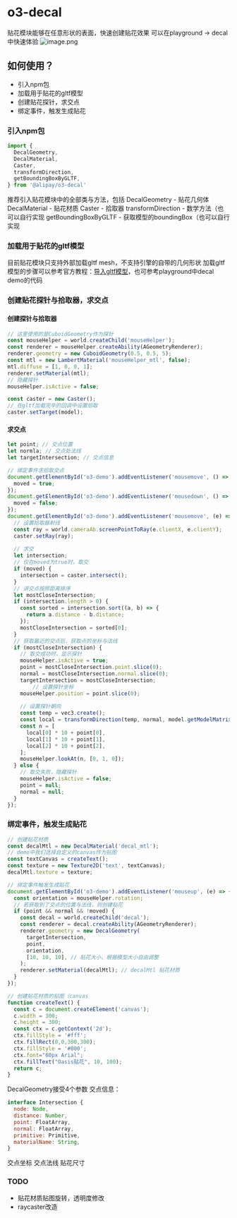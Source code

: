 # o3-decal
贴花模块能够在任意形状的表面，快速创建贴花效果
可以在playground -> decal 中快速体验
![image.png](https://intranetproxy.alipay.com/skylark/lark/0/2020/png/76063/1578471266950-777fd6f1-9688-46f0-86ea-ac8dbcff2d8f.png#align=left&display=inline&height=270&name=image.png&originHeight=750&originWidth=968&size=70182&status=done&style=none&width=349)
## 如何使用？

- 引入npm包
- 加载用于贴花的gltf模型
- 创建贴花探针，求交点
- 绑定事件，触发生成贴花

### 引入npm包
```javascript
import {
  DecalGeometry,
  DecalMaterial,
  Caster,
  transformDirection,
  getBoundingBoxByGLTF,
} from '@alipay/o3-decal'
```

推荐引入贴花模块中的全部类与方法，包括
DecalGeometry - 贴花几何体
DecalMaterial - 贴花材质
Caster - 拾取器
transformDirection - 数学方法（也可以自行实现
getBoundingBoxByGLTF - 获取模型的boundingBox（也可以自行实现

### 加载用于贴花的gltf模型
目前贴花模块只支持外部加载gltf mesh，不支持引擎的自带的几何形状
加载gltf模型的步骤可以参考官方教程：[导入gltf模型](https://oasis3d.alipay.com/tutorial/gltf.html)，也可参考playground中decal demo的代码

### 创建贴花探针与拾取器，求交点
#### 创建探针与拾取器
```javascript
// 这里使用的是CuboidGeometry作为探针
const mouseHelper = world.createChild('mouseHelper');
const renderer = mouseHelper.createAbility(AGeometryRenderer);
renderer.geometry = new CuboidGeometry(0.5, 0.5, 5);
const mtl = new LambertMaterial('mouseHelper_mtl', false); 
mtl.diffuse = [1, 0, 0, 1];
renderer.setMaterial(mtl);
// 隐藏探针
mouseHelper.isActive = false;

const caster = new Caster();
// 在gltf加载完毕的回调中设置拾取
caster.setTarget(model);
```

#### 求交点
```javascript
let point; // 交点位置
let normla; // 交点处法线
let targetIntersection; // 交点信息

// 绑定事件求拾取交点
document.getElementById('o3-demo').addEventListener('mousemove', () => {
  moved = true;
});
document.getElementById('o3-demo').addEventListener('mousedown', () => {
  moved = false;
});
document.getElementById('o3-demo').addEventListener('mousemove', (e) => {
  // 设置拾取器射线
  const ray = world.cameraAb.screenPointToRay(e.clientX, e.clientY);
  caster.setRay(ray);
	
  // 求交
  let intersection;
  // 仅在moved为true时，取交
  if (moved) {
    intersection = caster.intersect();
  }
  // 讲交点按照距离排序
  let mostCloseIntersection;
  if (intersection.length > 0) {
    const sorted = intersection.sort((a, b) => {
      return a.distance - b.distance;
    });
    mostCloseIntersection = sorted[0];
  }
  // 获取最近的交点后，获取点的坐标与法线
  if (mostCloseIntersection) {
    // 取交成功时，显示探针
    mouseHelper.isActive = true;
    point = mostCloseIntersection.point.slice(0);
    normal = mostCloseIntersection.normal.slice(0);
    targetIntersection = mostCloseIntersection;
		// 设置探针坐标
    mouseHelper.position = point.slice(0);
		
    // 设置探针朝向
    const temp = vec3.create();
    const local = transformDirection(temp, normal, model.getModelMatrix());
    const n = [
      local[0] * 10 + point[0],
      local[1] * 10 + point[1],
      local[2] * 10 + point[2],
    ];
    mouseHelper.lookAt(n, [0, 1, 0]);
  } else {
    // 取交失败，隐藏探针
    mouseHelper.isActive = false;
    point = null;
    normal = null;
  }
});
```

### 绑定事件，触发生成贴花
```javascript
// 创建贴花材质
const decalMtl = new DecalMaterial('decal_mtl');
// demo中我们选择自定义的canvas作为贴图
const textCanvas = createText();
const texture = new Texture2D('text', textCanvas);
decalMtl.texture = texture;

// 绑定事件触发生成贴花
document.getElementById('o3-demo').addEventListener('mouseup', (e) => {
  const orientation = mouseHelper.rotation;
  // 若获取到了交点的位置与法线，则创建贴花
  if (point && normal && !moved) {
    const decal = world.createChild('decal');
    const renderer = decal.createAbility(AGeometryRenderer);
    renderer.geometry = new DecalGeometry(
      targetIntersection,
      point,
      orientation,
      [10, 10, 10], // 贴花大小，根据模型大小自由调整
    );
    renderer.setMaterial(decalMtl); // decalMtl 贴花材质
  }
});

// 创建贴花材质的贴图（canvas
function createText() {
  const c = document.createElement('canvas');
  c.width = 300;
  c.height = 300;
  const ctx = c.getContext('2d');
  ctx.fillStyle = '#fff';
  ctx.fillRect(0,0,300,300);
  ctx.fillStyle = '#000';
  ctx.font="60px Arial";
  ctx.fillText("Oasis贴花", 10, 100);
  return c;
}
```

DecalGeometry接受4个参数
交点信息：
```javascript
interface Intersection {
  node: Node,
  distance: Number,
  point: FloatArray,
  normal: FloatArray,
  primitive: Primitive,
  materialName: String,
}
```
交点坐标
交点法线
贴花尺寸

### TODO

- 贴花材质贴图旋转，透明度修改
- raycaster改造

